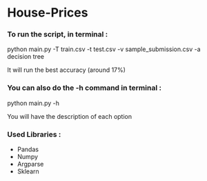 # House-Prices


<h3> To run the script, in terminal : </h3>

<p> python main.py -T train.csv -t test.csv -v sample_submission.csv -a decision tree </p>

<p> It will run the best accuracy (around 17%) </p>



<h3> You can also do the -h command in terminal : </h3>

<p> python main.py -h </p>

<p> You will have the description of each option </p>

<h3> Used Libraries : </h3>
<ul>
<li> Pandas </li>
<li> Numpy </li>
<li> Argparse </li>
<li> Sklearn </li>
</ul>


